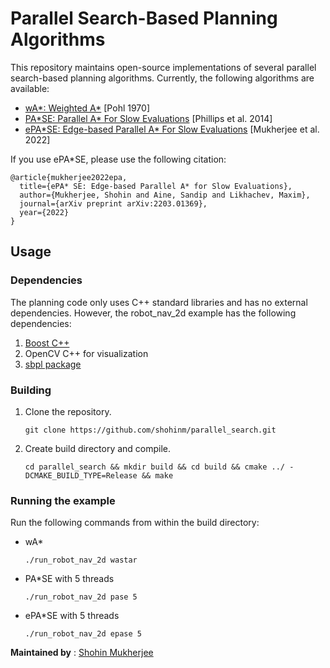 
# Parallel Search-Based Planning Algorithms

This repository maintains open-source implementations of several parallel search-based planning algorithms. Currently, the following algorithms are available:
* [wA*: Weighted A*](https://www.sciencedirect.com/science/article/pii/000437027090007X) [Pohl 1970]
* [PA\*SE: Parallel A* For Slow Evaluations](https://www.aaai.org/ocs/index.php/ICAPS/ICAPS14/paper/view/7952/8029) [Phillips et al. 2014]
* [ePA\*SE: Edge-based Parallel A* For Slow Evaluations](https://arxiv.org/pdf/2203.01369.pdf) [Mukherjee et al. 2022]

If you use ePA*SE, please use the following citation:
```
@article{mukherjee2022epa,
  title={ePA* SE: Edge-based Parallel A* for Slow Evaluations},
  author={Mukherjee, Shohin and Aine, Sandip and Likhachev, Maxim},
  journal={arXiv preprint arXiv:2203.01369},
  year={2022}
}
```
## Usage

### Dependencies
The planning code only uses C++ standard libraries and has no external dependencies. However, the robot_nav_2d example has the following dependencies:
1. [Boost C++](https://www.boost.org/)
2. OpenCV C++ for visualization
3. [sbpl package](https://github.com/sbpl/sbpl)

### Building
1. Clone the repository.
    ```
    git clone https://github.com/shohinm/parallel_search.git
    ```
2. Create build directory and compile.
    ```
    cd parallel_search && mkdir build && cd build && cmake ../ -DCMAKE_BUILD_TYPE=Release && make
    ```
    
### Running the example
Run the following commands from within the build directory:
* wA*
    ```
    ./run_robot_nav_2d wastar
    ```
* PA*SE with 5 threads
    ```
    ./run_robot_nav_2d pase 5
    ```
* ePA*SE with 5 threads
    ```
    ./run_robot_nav_2d epase 5
    ```
  
    
**Maintained by** : [Shohin Mukherjee](https://www.ri.cmu.edu/ri-people/shohin-mukherjee/)
